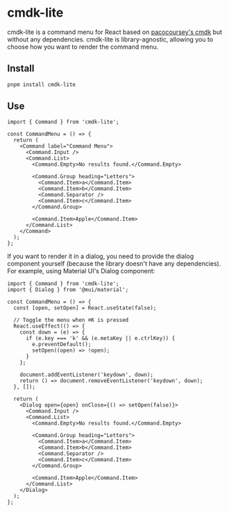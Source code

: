# cmdk-lite

cmdk-lite is a command menu for React based on [pacocoursey's cmdk](https://github.com/pacocoursey/cmdk) but without any dependencies. cmdk-lite is library-agnostic, allowing you to choose how you want to render the command menu.

## Install

```bash
pnpm install cmdk-lite
```

## Use

```tsx
import { Command } from 'cmdk-lite';

const CommandMenu = () => {
  return (
    <Command label="Command Menu">
      <Command.Input />
      <Command.List>
        <Command.Empty>No results found.</Command.Empty>

        <Command.Group heading="Letters">
          <Command.Item>a</Command.Item>
          <Command.Item>b</Command.Item>
          <Command.Separator />
          <Command.Item>c</Command.Item>
        </Command.Group>

        <Command.Item>Apple</Command.Item>
      </Command.List>
    </Command>
  );
};
```

If you want to render it in a dialog, you need to provide the dialog component yourself (because the library doesn't have any dependencies). For example, using Material UI's Dialog component:

```tsx
import { Command } from 'cmdk-lite';
import { Dialog } from '@mui/material';

const CommandMenu = () => {
  const [open, setOpen] = React.useState(false);

  // Toggle the menu when ⌘K is pressed
  React.useEffect(() => {
    const down = (e) => {
      if (e.key === 'k' && (e.metaKey || e.ctrlKey)) {
        e.preventDefault();
        setOpen((open) => !open);
      }
    };

    document.addEventListener('keydown', down);
    return () => document.removeEventListener('keydown', down);
  }, []);

  return (
    <Dialog open={open} onClose={() => setOpen(false)}>
      <Command.Input />
      <Command.List>
        <Command.Empty>No results found.</Command.Empty>

        <Command.Group heading="Letters">
          <Command.Item>a</Command.Item>
          <Command.Item>b</Command.Item>
          <Command.Separator />
          <Command.Item>c</Command.Item>
        </Command.Group>

        <Command.Item>Apple</Command.Item>
      </Command.List>
    </Dialog>
  );
};
```

